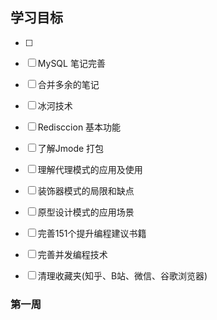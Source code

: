 
## 学习目标
- [ ] 
- [ ] MySQL 笔记完善
- [ ] 合并多余的笔记
- [ ] 冰河技术
- [ ] Redisccion 基本功能
- [ ] 了解Jmode 打包
- [ ] 理解代理模式的应用及使用
- [ ] 装饰器模式的局限和缺点
- [ ] 原型设计模式的应用场景
- [ ] 完善151个提升编程建议书籍
- [ ] 完善并发编程技术
- [ ] 清理收藏夹(知乎、B站、微信、谷歌浏览器)


### 第一周
